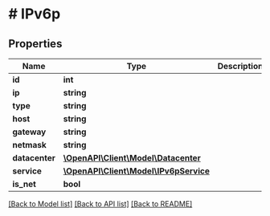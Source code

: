 # # IPv6p

## Properties

Name | Type | Description | Notes
------------ | ------------- | ------------- | -------------
**id** | **int** |  | [optional]
**ip** | **string** |  | [optional]
**type** | **string** |  | [optional]
**host** | **string** |  | [optional]
**gateway** | **string** |  | [optional]
**netmask** | **string** |  | [optional]
**datacenter** | [**\OpenAPI\Client\Model\Datacenter**](Datacenter.md) |  | [optional]
**service** | [**\OpenAPI\Client\Model\IPv6pService**](IPv6pService.md) |  | [optional]
**is_net** | **bool** |  | [optional]

[[Back to Model list]](../../README.md#models) [[Back to API list]](../../README.md#endpoints) [[Back to README]](../../README.md)
